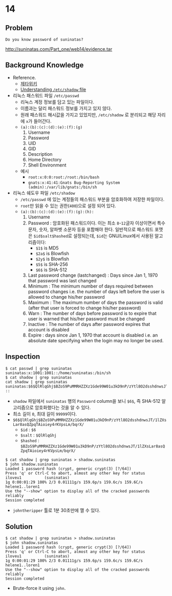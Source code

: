 # 14

## Problem
```
Do you know password of suninatas?
```
http://suninatas.com/Part_one/web14/evidence.tar

## Background Knowledge
* Reference.
    - [제타위키](https://zetawiki.com/)
    - [Understanding `/etc/shadow` file](https://www.cyberciti.biz/faq/understanding-etcshadow-file/)
* 리눅스 패스워드 파일 `/etc/passwd`
    - 리눅스 계정 정보를 담고 있는 파일이다.
    - 이름과는 달리 패스워드 정보를 가지고 있지 않다.
    - 원래 패스워드 해시값을 가지고 있었지만, `/etc/shadow` 로 분리되고 해당 자리에 `x`가 들어간다.
    - `(a):(b):(c):(d):(e):(f):(g)`
        1. Username
        2. Password
        3. UID
        4. GID
        5. Description
        6. Home Directory
        7. Shell Environment
    - 예시
        + `root:x:0:0:root:/root:/bin/bash`
        + `gnats:x:41:41:Gnats Bug-Reporting System (admin):/var/lib/gnats:/bin/sh`
* 리눅스 쉐도우 파일 `/etc/shadow`
    - `/etc/passwd` 에 있는 계정들의 패스워드 부분을 암호화하여 저장한 파일이다.
    - `root`만 읽을 수 있는 권한(`400`)으로 설정 되어 있다.
    - `(a):(b):(c):(d):(e):(f):(g):(h):`
        1. Username
        2. Password : 암호화된 패스워드이다. 이는 최소 `8`-`12`글자 이상이면서 특수문자, 숫자, 알파벳 소문자 등을 포함해야 한다. 일반적으로 패스워드 포맷은 `$id$salt$hashed`로 설정되는데, `$id`는 GNU/Linux에서 사용된 알고리즘이다:
            + `$1$` is MD5
            + `$2a$` is Blowfish
            + `$2y$` is Blowfish
            + `$5$` is SHA-256
            + `$6$` is SHA-512
        3. Last password change (lastchanged) : Days since Jan 1, 1970 that password was last changed
        4. Minimum : The minimum number of days required between password changes i.e. the number of days left before the user is allowed to change his/her password
        5. Maximum : The maximum number of days the password is valid (after that user is forced to change his/her password)
        6. Warn : The number of days before password is to expire that user is warned that his/her password must be changed
        7. Inactive : The number of days after password expires that account is disabled
        8. Expire : days since Jan 1, 1970 that account is disabled i.e. an absolute date specifying when the login may no longer be used.

## Inspection
```
$ cat passwd | grep suninatas
suninatas:x:1001:1001::/home/suninatas:/bin/sh
$ cat shadow | grep suninatas
cat shadow | grep suninatas
suninatas:$6$QlRlqGhj$BZoS9PuMMRHZZXz1Gde99W01u3kD9nP/zYtl8O2dsshdnwsJT/1lZXsLar8asQZpqTAioiey4rKVpsLm/bqrX/:15427:0:99999:7:
::
```
* `shadow` 파일에서 `suninatas` 행의 `Password` column을 보니 `$6$`, 즉 SHA-512 알고리즘으로 암호화했다는 것을 알 수 있다.
* 최소 길이 `0`, 최대 길이 `99999`이다.
* `$6$QlRlqGhj$BZoS9PuMMRHZZXz1Gde99W01u3kD9nP/zYtl8O2dsshdnwsJT/1lZXsLar8asQZpqTAioiey4rKVpsLm/bqrX/`
    - `$id` : `$6`
    - `$salt` : `$QlRlqGhj`
    - `$hashed` : `$BZoS9PuMMRHZZXz1Gde99W01u3kD9nP/zYtl8O2dsshdnwsJT/1lZXsLar8asQZpqTAioiey4rKVpsLm/bqrX/`

```
$ cat shadow | grep suninatas > shadow.suninatas
$ john shadow.suninatas
Loaded 1 password hash (crypt, generic crypt(3) [?/64])
Press 'q' or Ctrl-C to abort, almost any other key for status
iloveu1          (suninatas)
1g 0:00:01:29 100% 2/3 0.01111g/s 159.6p/s 159.6c/s 159.6C/s helene1..loren1
Use the "--show" option to display all of the cracked passwords reliably
Session completed
```
* `johntheripper` 툴로 1분 30초만에 깰 수 있다.

## Solution
```
$ cat shadow | grep suninatas > shadow.suninatas
$ john shadow.suninatas
Loaded 1 password hash (crypt, generic crypt(3) [?/64])
Press 'q' or Ctrl-C to abort, almost any other key for status
iloveu1          (suninatas)
1g 0:00:01:29 100% 2/3 0.01111g/s 159.6p/s 159.6c/s 159.6C/s helene1..loren1
Use the "--show" option to display all of the cracked passwords reliably
Session completed
```
* Brute-force it using `john`.